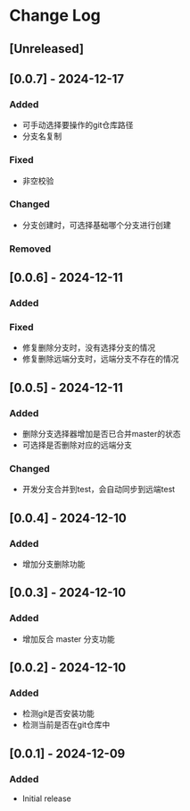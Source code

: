# Change Log

## [Unreleased]

## [0.0.7] - 2024-12-17
### Added
- 可手动选择要操作的git仓库路径
- 分支名复制

### Fixed
- 非空校验

### Changed
- 分支创建时，可选择基础哪个分支进行创建

### Removed

## [0.0.6] - 2024-12-11
### Added

### Fixed
- 修复删除分支时，没有选择分支的情况
- 修复删除远端分支时，远端分支不存在的情况

## [0.0.5] - 2024-12-11
### Added
- 删除分支选择器增加是否已合并master的状态
- 可选择是否删除对应的远端分支

### Changed
- 开发分支合并到test，会自动同步到远端test

## [0.0.4] - 2024-12-10
### Added
- 增加分支删除功能

## [0.0.3] - 2024-12-10
### Added
- 增加反合 master 分支功能

## [0.0.2] - 2024-12-10
### Added
- 检测git是否安装功能
- 检测当前是否在git仓库中

## [0.0.1] - 2024-12-09

### Added
- Initial release
